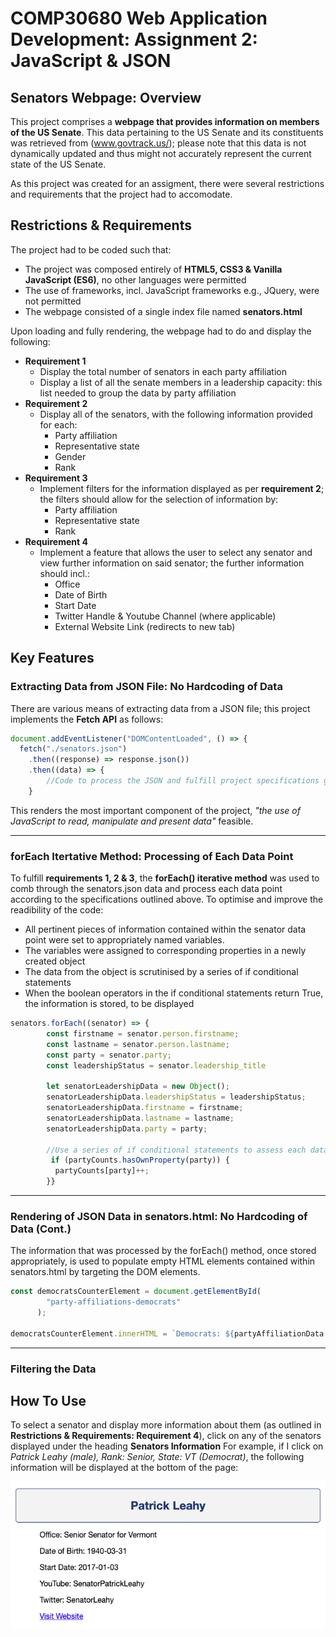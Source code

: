 # COMP30680 Web Application Development: Assignment 2: JavaScript & JSON

## Senators Webpage: Overview

This project comprises a **webpage that provides information on members of the US Senate**. This data pertaining to the US Senate and its constituents was retrieved from (www.govtrack.us/); please note that this data is not dynamically updated and thus might not accurately represent the current state of the US Senate.

As this project was created for an assigment, there were several restrictions and requirements that the project had to accomodate.

## Restrictions & Requirements

The project had to be coded such that:

- The project was composed entirely of **HTML5, CSS3 & Vanilla JavaScript (ES6)**, no other languages were permitted
- The use of frameworks, incl. JavaScript frameworks e.g., JQuery, were not permitted
- The webpage consisted of a single index file named **senators.html**

Upon loading and fully rendering, the webpage had to do and display the following:

- **Requirement 1**
  - Display the total number of senators in each party affiliation
  - Display a list of all the senate members in a leadership capacity: this list needed to group the data by party affiliation
- **Requirement 2**
  - Display all of the senators, with the following information provided for each:
    - Party affiliation
    - Representative state
    - Gender
    - Rank
- **Requirement 3**
  - Implement filters for the information displayed as per **requirement 2**; the filters should allow for the selection of information by:
    - Party affiliation
    - Representative state
    - Rank
- **Requirement 4**
  - Implement a feature that allows the user to select any senator and view further information on said senator; the further information should incl.:
    - Office
    - Date of Birth
    - Start Date
    - Twitter Handle & Youtube Channel (where applicable)
    - External Website Link (redirects to new tab)

## Key Features

### Extracting Data from JSON File: No Hardcoding of Data

There are various means of extracting data from a JSON file; this project implements the **Fetch API** as follows:

```JavaScript
document.addEventListener("DOMContentLoaded", () => {
  fetch("./senators.json")
    .then((response) => response.json())
    .then((data) => {
        //Code to process the JSON and fulfill project specifications goes here.
    }
```

This renders the most important component of the project, _"the use of JavaScript to read, manipulate and present data"_ feasible.

---

### forEach Itertative Method: Processing of Each Data Point

To fulfill **requirements 1, 2 & 3**, the **forEach() iterative method** was used to comb through the senators.json data and process each data point according to the specifications outlined above.
To optimise and improve the readibility of the code:

- All pertinent pieces of information contained within the senator data point were set to appropriately named variables.
- The variables were assigned to corresponding properties in a newly created object
- The data from the object is scrutinised by a series of if conditional statements
- When the boolean operators in the if conditional statements return True, the information is stored, to be displayed

```JavaScript
senators.forEach((senator) => {
        const firstname = senator.person.firstname;
        const lastname = senator.person.lastname;
        const party = senator.party;
        const leadershipStatus = senator.leadership_title

        let senatorLeadershipData = new Object();
        senatorLeadershipData.leadershipStatus = leadershipStatus;
        senatorLeadershipData.firstname = firstname;
        senatorLeadershipData.lastname = lastname;
        senatorLeadershipData.party = party;

        //Use a series of if conditional statements to assess each data point and where (if at all) it should be displayed
         if (partyCounts.hasOwnProperty(party)) {
          partyCounts[party]++;
        }}
```

---

### Rendering of JSON Data in senators.html: No Hardcoding of Data (Cont.)

The information that was processed by the forEach() method, once stored appropriately, is used to populate empty HTML elements contained within senators.html by targeting the DOM elements.

```JavaScript
const democratsCounterElement = document.getElementById(
        "party-affiliations-democrats"
      );

democratsCounterElement.innerHTML = `Democrats: ${partyAffiliationData.Democrat}`;
```

---

### Filtering the Data

## How To Use

To select a senator and display more information about them (as outlined in **Restrictions & Requirements: Requirement 4**), click on any of the senators displayed under the heading **Senators Information**
For example, if I click on _Patrick Leahy (male), Rank: Senior, State: VT (Democrat)_, the following information will be displayed at the bottom of the page:

![Senator: Further Information On Click](readme_senator_further_info.png)
